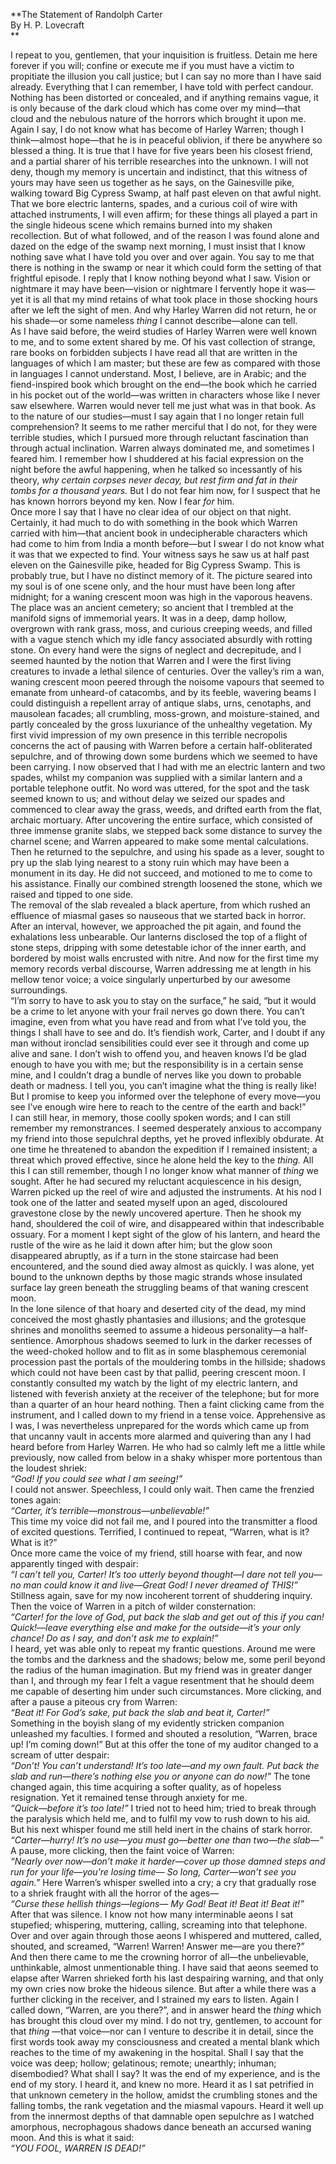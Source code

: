   
**The Statement of Randolph Carter  
By H. P. Lovecraft  
**  

I repeat to you, gentlemen, that your inquisition is fruitless. Detain me here
forever if you will; confine or execute me if you must have a victim to
propitiate the illusion you call justice; but I can say no more than I have
said already. Everything that I can remember, I have told with perfect
candour. Nothing has been distorted or concealed, and if anything remains
vague, it is only because of the dark cloud which has come over my mind—that
cloud and the nebulous nature of the horrors which brought it upon me.  
Again I say, I do not know what has become of Harley Warren; though I
think—almost hope—that he is in peaceful oblivion, if there be anywhere so
blessed a thing. It is true that I have for five years been his closest
friend, and a partial sharer of his terrible researches into the unknown. I
will not deny, though my memory is uncertain and indistinct, that this witness
of yours may have seen us together as he says, on the Gainesville pike,
walking toward Big Cypress Swamp, at half past eleven on that awful night.
That we bore electric lanterns, spades, and a curious coil of wire with
attached instruments, I will even affirm; for these things all played a part
in the single hideous scene which remains burned into my shaken recollection.
But of what followed, and of the reason I was found alone and dazed on the
edge of the swamp next morning, I must insist that I know nothing save what I
have told you over and over again. You say to me that there is nothing in the
swamp or near it which could form the setting of that frightful episode. I
reply that I know nothing beyond what I saw. Vision or nightmare it may have
been—vision or nightmare I fervently hope it was—yet it is all that my mind
retains of what took place in those shocking hours after we left the sight of
men. And why Harley Warren did not return, he or his shade—or some nameless
_thing_ I cannot describe—alone can tell.  
As I have said before, the weird studies of Harley Warren were well known to
me, and to some extent shared by me. Of his vast collection of strange, rare
books on forbidden subjects I have read all that are written in the languages
of which I am master; but these are few as compared with those in languages I
cannot understand. Most, I believe, are in Arabic; and the fiend-inspired book
which brought on the end—the book which he carried in his pocket out of the
world—was written in characters whose like I never saw elsewhere. Warren would
never tell me just what was in that book. As to the nature of our studies—must
I say again that I no longer retain full comprehension? It seems to me rather
merciful that I do not, for they were terrible studies, which I pursued more
through reluctant fascination than through actual inclination. Warren always
dominated me, and sometimes I feared him. I remember how I shuddered at his
facial expression on the night before the awful happening, when he talked so
incessantly of his theory, _why certain corpses never decay, but rest firm and
fat in their tombs for a thousand years._ But I do not fear him now, for I
suspect that he has known horrors beyond my ken. Now I fear _for_ him.  
Once more I say that I have no clear idea of our object on that night.
Certainly, it had much to do with something in the book which Warren carried
with him—that ancient book in undecipherable characters which had come to him
from India a month before—but I swear I do not know what it was that we
expected to find. Your witness says he saw us at half past eleven on the
Gainesville pike, headed for Big Cypress Swamp. This is probably true, but I
have no distinct memory of it. The picture seared into my soul is of one scene
only, and the hour must have been long after midnight; for a waning crescent
moon was high in the vaporous heavens.  
The place was an ancient cemetery; so ancient that I trembled at the manifold
signs of immemorial years. It was in a deep, damp hollow, overgrown with rank
grass, moss, and curious creeping weeds, and filled with a vague stench which
my idle fancy associated absurdly with rotting stone. On every hand were the
signs of neglect and decrepitude, and I seemed haunted by the notion that
Warren and I were the first living creatures to invade a lethal silence of
centuries. Over the valley’s rim a wan, waning crescent moon peered through
the noisome vapours that seemed to emanate from unheard-of catacombs, and by
its feeble, wavering beams I could distinguish a repellent array of antique
slabs, urns, cenotaphs, and mausolean facades; all crumbling, moss-grown, and
moisture-stained, and partly concealed by the gross luxuriance of the
unhealthy vegetation. My first vivid impression of my own presence in this
terrible necropolis concerns the act of pausing with Warren before a certain
half-obliterated sepulchre, and of throwing down some burdens which we seemed
to have been carrying. I now observed that I had with me an electric lantern
and two spades, whilst my companion was supplied with a similar lantern and a
portable telephone outfit. No word was uttered, for the spot and the task
seemed known to us; and without delay we seized our spades and commenced to
clear away the grass, weeds, and drifted earth from the flat, archaic
mortuary. After uncovering the entire surface, which consisted of three
immense granite slabs, we stepped back some distance to survey the charnel
scene; and Warren appeared to make some mental calculations. Then he returned
to the sepulchre, and using his spade as a lever, sought to pry up the slab
lying nearest to a stony ruin which may have been a monument in its day. He
did not succeed, and motioned to me to come to his assistance. Finally our
combined strength loosened the stone, which we raised and tipped to one side.  
The removal of the slab revealed a black aperture, from which rushed an
effluence of miasmal gases so nauseous that we started back in horror. After
an interval, however, we approached the pit again, and found the exhalations
less unbearable. Our lanterns disclosed the top of a flight of stone steps,
dripping with some detestable ichor of the inner earth, and bordered by moist
walls encrusted with nitre. And now for the first time my memory records
verbal discourse, Warren addressing me at length in his mellow tenor voice; a
voice singularly unperturbed by our awesome surroundings.  
“I’m sorry to have to ask you to stay on the surface,” he said, “but it would
be a crime to let anyone with your frail nerves go down there. You can’t
imagine, even from what you have read and from what I’ve told you, the things
I shall have to see and do. It’s fiendish work, Carter, and I doubt if any man
without ironclad sensibilities could ever see it through and come up alive and
sane. I don’t wish to offend you, and heaven knows I’d be glad enough to have
you with me; but the responsibility is in a certain sense mine, and I couldn’t
drag a bundle of nerves like you down to probable death or madness. I tell
you, you can’t imagine what the thing is really like! But I promise to keep
you informed over the telephone of every move—you see I’ve enough wire here to
reach to the centre of the earth and back!”  
I can still hear, in memory, those coolly spoken words; and I can still
remember my remonstrances. I seemed desperately anxious to accompany my friend
into those sepulchral depths, yet he proved inflexibly obdurate. At one time
he threatened to abandon the expedition if I remained insistent; a threat
which proved effective, since he alone held the key to the _thing._ All this I
can still remember, though I no longer know what manner of _thing_ we sought.
After he had secured my reluctant acquiescence in his design, Warren picked up
the reel of wire and adjusted the instruments. At his nod I took one of the
latter and seated myself upon an aged, discoloured gravestone close by the
newly uncovered aperture. Then he shook my hand, shouldered the coil of wire,
and disappeared within that indescribable ossuary. For a moment I kept sight
of the glow of his lantern, and heard the rustle of the wire as he laid it
down after him; but the glow soon disappeared abruptly, as if a turn in the
stone staircase had been encountered, and the sound died away almost as
quickly. I was alone, yet bound to the unknown depths by those magic strands
whose insulated surface lay green beneath the struggling beams of that waning
crescent moon.  
In the lone silence of that hoary and deserted city of the dead, my mind
conceived the most ghastly phantasies and illusions; and the grotesque shrines
and monoliths seemed to assume a hideous personality—a half-sentience.
Amorphous shadows seemed to lurk in the darker recesses of the weed-choked
hollow and to flit as in some blasphemous ceremonial procession past the
portals of the mouldering tombs in the hillside; shadows which could not have
been cast by that pallid, peering crescent moon. I constantly consulted my
watch by the light of my electric lantern, and listened with feverish anxiety
at the receiver of the telephone; but for more than a quarter of an hour heard
nothing. Then a faint clicking came from the instrument, and I called down to
my friend in a tense voice. Apprehensive as I was, I was nevertheless
unprepared for the words which came up from that uncanny vault in accents more
alarmed and quivering than any I had heard before from Harley Warren. He who
had so calmly left me a little while previously, now called from below in a
shaky whisper more portentous than the loudest shriek:  
_“God! If you could see what I am seeing!”_  
I could not answer. Speechless, I could only wait. Then came the frenzied
tones again:  
_“Carter, it’s terrible—monstrous—unbelievable!”_  
This time my voice did not fail me, and I poured into the transmitter a flood
of excited questions. Terrified, I continued to repeat, “Warren, what is it?
What is it?”  
Once more came the voice of my friend, still hoarse with fear, and now
apparently tinged with despair:  
_“I can’t tell you, Carter! It’s too utterly beyond thought—I dare not tell
you—no man could know it and live—Great God! I never dreamed of THIS!”_
Stillness again, save for my now incoherent torrent of shuddering inquiry.
Then the voice of Warren in a pitch of wilder consternation:  
_“Carter! for the love of God, put back the slab and get out of this if you
can! Quick!—leave everything else and make for the outside—it’s your only
chance! Do as I say, and don’t ask me to explain!”_  
I heard, yet was able only to repeat my frantic questions. Around me were the
tombs and the darkness and the shadows; below me, some peril beyond the radius
of the human imagination. But my friend was in greater danger than I, and
through my fear I felt a vague resentment that he should deem me capable of
deserting him under such circumstances. More clicking, and after a pause a
piteous cry from Warren:  
_“Beat it! For God’s sake, put back the slab and beat it, Carter!”_  
Something in the boyish slang of my evidently stricken companion unleashed my
faculties. I formed and shouted a resolution, “Warren, brace up! I’m coming
down!” But at this offer the tone of my auditor changed to a scream of utter
despair:  
_“Don’t! You can’t understand! It’s too late—and my own fault. Put back the
slab and run—there’s nothing else you or anyone can do now!”_ The tone changed
again, this time acquiring a softer quality, as of hopeless resignation. Yet
it remained tense through anxiety for me.  
_“Quick—before it’s too late!”_ I tried not to heed him; tried to break
through the paralysis which held me, and to fulfil my vow to rush down to his
aid. But his next whisper found me still held inert in the chains of stark
horror.  
_“Carter—hurry! It’s no use—you must go—better one than two—the slab—”_ A
pause, more clicking, then the faint voice of Warren:  
_“Nearly over now—don’t make it harder—cover up those damned steps and run for
your life—you’re losing time— So long, Carter—won’t see you again.”_ Here
Warren’s whisper swelled into a cry; a cry that gradually rose to a shriek
fraught with all the horror of the ages—  
_“Curse these hellish things—legions— My God! Beat it! Beat it! Beat it!”_  
After that was silence. I know not how many interminable aeons I sat
stupefied; whispering, muttering, calling, screaming into that telephone. Over
and over again through those aeons I whispered and muttered, called, shouted,
and screamed, “Warren! Warren! Answer me—are you there?”  
And then there came to me the crowning horror of all—the unbelievable,
unthinkable, almost unmentionable thing. I have said that aeons seemed to
elapse after Warren shrieked forth his last despairing warning, and that only
my own cries now broke the hideous silence. But after a while there was a
further clicking in the receiver, and I strained my ears to listen. Again I
called down, “Warren, are you there?”, and in answer heard the _thing_ which
has brought this cloud over my mind. I do not try, gentlemen, to account for
that _thing_ —that voice—nor can I venture to describe it in detail, since the
first words took away my consciousness and created a mental blank which
reaches to the time of my awakening in the hospital. Shall I say that the
voice was deep; hollow; gelatinous; remote; unearthly; inhuman; disembodied?
What shall I say? It was the end of my experience, and is the end of my story.
I heard it, and knew no more. Heard it as I sat petrified in that unknown
cemetery in the hollow, amidst the crumbling stones and the falling tombs, the
rank vegetation and the miasmal vapours. Heard it well up from the innermost
depths of that damnable open sepulchre as I watched amorphous, necrophagous
shadows dance beneath an accursed waning moon. And this is what it said:  
_“YOU FOOL, WARREN IS DEAD!”_  

